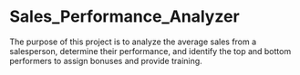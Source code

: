 # Sales_Performance_Analyzer
The purpose of this project is to analyze the average sales from a salesperson, determine their performance, and identify the top and bottom performers to assign bonuses and provide training.
